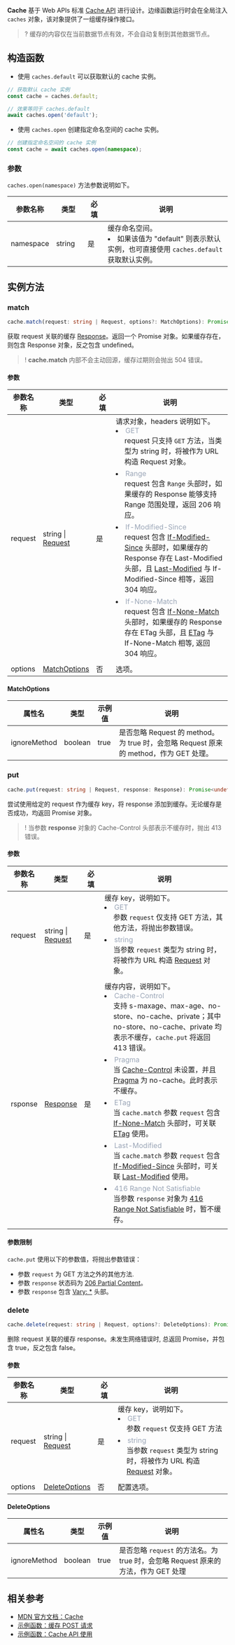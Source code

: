 **Cache** 基于 Web APIs 标准 [Cache API](https://developer.mozilla.org/en-US/docs/Web/API/Cache) 进行设计。边缘函数运行时会在全局注入 `caches` 对象，该对象提供了一组缓存操作接口。

>? 缓存的内容仅在当前数据节点有效，不会自动复制到其他数据节点。

## 构造函数
- 使用 `caches.default` 可以获取默认的 cache 实例。

```typescript
// 获取默认 cache 实例
const cache = caches.default;

// 效果等同于 caches.default
await caches.open('default');
```

- 使用 `caches.open` 创建指定命名空间的 cache 实例。

```typescript
// 创建指定命名空间的 cache 实例
const cache = await caches.open(namespace); 
```

### 参数
`caches.open(namespace)` 方法参数说明如下。

<table>
  <thead>
    <tr>
      <th width="10%">参数名称</th>
      <th width="15%">类型</th>
      <th width="10%">必填</th>
      <th width="65%">说明</th>
    </tr>
  </thead>
  <tbody>
    <tr>
      <td>namespace</td>
      <td>string</td>
      <td>是</td>
      <td>
        缓存命名空间。
        <li>如果该值为 "default" 则表示默认实例，也可直接使用 <code>caches.default</code> 获取默认实例。</li>
      </td>
    </tr>
  </tbody>
</table>

## 实例方法

### match
```typescript
cache.match(request: string | Request, options?: MatchOptions): Promise<Response | undefined>
```

获取 request 关联的缓存 [Response](https://cloud.tencent.com/document/product/1552/81917)。返回一个 Promise 对象。如果缓存存在，则包含 Response 对象，反之包含 undefined。

>! **cache.match** 内部不会主动回源，缓存过期则会抛出 504 错误。

#### 参数
<table>
  <thead>
    <tr>
      <th width="10%">参数名称</th>
      <th width="15%">类型</th>
      <th width="10%">必填</th>
      <th width="65%">说明</th>
    </tr>
  </thead>
  <tbody>
    <tr>
      <td>request</td>
      <td>string | <a href="https://cloud.tencent.com/document/product/1552/81902">Request</a></td>
      <td>是</td>
      <td>
        请求对象，headers 说明如下。<br>
        <li>
          <font color="#9ba6b7">GET</font><br/>
          <div style="padding-left: 20px;padding-bottom: 6px">request 只支持 <code>GET</code> 方法，当类型为 string 时，将被作为 URL 构造 Request 对象。</div>
        </li>
        <li>
          <font color="#9ba6b7">Range</font><br/>
          <div style="padding-left: 20px;padding-bottom: 6px">request 包含 <code>Range</code> 头部时，如果缓存的 Response 能够支持 Range 范围处理，返回 206 响应。</div>
        </li>
        <li>
          <font color="#9ba6b7">If-Modified-Since</font><br/>
          <div style="padding-left: 20px;padding-bottom: 6px">request 包含 <a href="https://developer.mozilla.org/en-US/docs/Web/HTTP/Headers/If-Modified-Since">If-Modified-Since</a> 头部时，如果缓存的 Response 存在 Last-Modified 头部，且 <a href="https://developer.mozilla.org/en-US/docs/Web/HTTP/Headers/Last-Modified">Last-Modified</a> 与 If-Modified-Since 相等，返回 304 响应。</div>
        </li>
        <li>
          <font color="#9ba6b7">If-None-Match</font><br/>
          <div style="padding-left: 20px;padding-bottom: 6px">request 包含 <a href="https://developer.mozilla.org/en-US/docs/Web/HTTP/Headers/If-None-Match">If-None-Match</a> 头部时，如果缓存的 Response 存在 ETag 头部，且 <a href="https://developer.mozilla.org/en-US/docs/Web/HTTP/Headers/ETag">ETag</a> 与 If-None-Match 相等, 返回 304 响应。</div>
        </li>
      </td>
    </tr>
    <tr>
      <td>options</td>
      <td><a href="#MatchOptions">MatchOptions</a></td>
      <td>否</td>
      <td>选项。</td>
    </tr>
  </tbody>
</table>

#### MatchOptions[](id:MatchOptions)
<table>
	<thead>
		<tr>
			<th width="10%">属性名</th>
			<th width="15%">类型</th>
			<th width="10%">示例值</th>
			<th width="65%">说明</th>
	</tr>
	</thead>
	<tbody>
		<tr>
			<td>ignoreMethod</td>
			<td>boolean</td>
			<td>true</td>
			<td>是否忽略 Request 的 method。为 true 时，会忽略 Request 原来的 method，作为 GET 处理。</td>
		</tr>
	</tbody>
</table>

### put
```typescript
cache.put(request: string | Request, response: Response): Promise<undefined>
```
尝试使用给定的 request 作为缓存 key，将 response 添加到缓存。无论缓存是否成功，均返回 Promise<undefined> 对象。

>! 当参数 **response** 对象的 Cache-Control 头部表示不缓存时，抛出 413 错误。 

#### 参数
<table>
	<thead>
		<tr>
			<th width="10%">参数名称</th>
			<th width="15%">类型</th>
			<th width="10%">必填</th>
			<th width="65%">说明</th>
		</tr>
	</thead>
	<tbody>
		<tr>
			<td>request</td>
			<td>string | <a href="https://cloud.tencent.com/document/product/1552/81902">Request</a></td>
			<td>是</td>
			<td>
				缓存 key，说明如下。
				<li>
          <font color="#9ba6b7">GET</font><br/>
          <div style="padding-left: 20px;padding-bottom: 6px">
            参数 <code>request</code> 仅支持 GET 方法，其他方法，将抛出参数错误。
          </div>
        </li>
        <li>
          <font color="#9ba6b7">string</font><br/>
          <div style="padding-left: 20px;padding-bottom: 6px">
            当参数 <code>request</code> 类型为 string 时，将被作为 URL 构造 <a href="https://cloud.tencent.com/document/product/1552/81902">Request</a> 对象。
          </div>
        </li>
			</td>
		</tr>
		<tr>
			<td>rsponse</td>
			<td><a href="https://cloud.tencent.com/document/product/1552/81917">Response</a></td>
			<td>是</td>
			<td>
        缓存内容，说明如下。<br>
        <li>
          <font color="#9ba6b7">Cache-Control</font><br/>
          <div style="padding-left: 20px;padding-bottom: 6px">
            支持 s-maxage、max-age、no-store、no-cache、private；其中 no-store、no-cache、private 均表示不缓存，<code>cache.put</code> 将返回 413 错误。
          </div>
        </li>
        <li>
          <font color="#9ba6b7">Pragma</font><br/>
          <div style="padding-left: 20px;padding-bottom: 6px">
            当 <a href="https://developer.mozilla.org/en-US/docs/Web/HTTP/Headers/Cache-Control">Cache-Control</a> 未设置，并且 <a href="https://developer.mozilla.org/en-US/docs/Web/HTTP/Headers/Pragma">Pragma</a> 为 no-cache。此时表示不缓存。
          </li>
        <li>
          <font color="#9ba6b7">ETag</font><br/>
          <div style="padding-left: 20px;padding-bottom: 6px">
            当 <code>cache.match</code> 参数 <code>request</code> 包含 <a href="https://developer.mozilla.org/en-US/docs/Web/HTTP/Headers/If-None-Match">If-None-Match</a> 头部时，可关联 <a href="https://developer.mozilla.org/en-US/docs/Web/HTTP/Headers/ETag">ETag</a> 使用。
          </div>
        </li>
        <li>
          <font color="#9ba6b7">Last-Modified</font><br/>
          <div style="padding-left: 20px;padding-bottom: 6px">
            当 <code>cache.match</code> 参数 <code>request</code> 包含 <a href="https://developer.mozilla.org/en-US/docs/Web/HTTP/Headers/If-Modified-Since">If-Modified-Since</a> 头部时，可关联 <a href="https://developer.mozilla.org/en-US/docs/Web/HTTP/Headers/Last-Modified">Last-Modified</a> 使用。
          </div>
        </li>	
        <li>
          <font color="#9ba6b7">416 Range Not Satisfiable</font><br/>
          <div style="padding-left: 20px;padding-bottom: 6px">
            当参数 <code>response</code> 对象为 <a href="https://developer.mozilla.org/en-US/docs/Web/HTTP/Status/416">416 Range Not Satisfiable</a> 时，暂不缓存。
          </div>
        </li>
			</td>
		</tr>
	</tbody>
</table>

#### 参数限制
`cache.put` 使用以下的参数值，将抛出参数错误：
- 参数 `request` 为 GET 方法之外的其他方法.
- 参数 `response` 状态码为 [206 Partial Content](https://www.webfx.com/web-development/glossary/http-status-codes/what-is-a-206-status-code/)。 
- 参数 `response` 包含 <a href="https://developer.mozilla.org/en-US/docs/Web/HTTP/Headers/Vary">Vary: *</a> 头部。 


### delete

```typescript
cache.delete(request: string | Request, options?: DeleteOptions): Promise<boolean>
```
删除 request 关联的缓存 response。未发生网络错误时, 总返回 Promise，并包含 true，反之包含 false。

#### 参数
<table>
  <thead>
    <tr>
      <th width="15%">参数名称</th>
      <th width="15%">类型</th>
      <th width="10%">必填</th>
      <th width="60%">说明</th>
    </tr>
  </thead>
  <tbody>
    <tr>
      <td>request</td>
      <td>string | <a href="https://cloud.tencent.com/document/product/1552/81902">Request</a></td>
      <td>是</td>
      <td>
        缓存 key，说明如下。
        <li>
          <font color="#9ba6b7">GET</font><br/>
          <div style="padding-left: 20px;padding-bottom: 6px">
            参数 <code>request</code> 仅支持 GET 方法
          </div>
        </li>
        <li>
          <font color="#9ba6b7">string</font><br/>
          <div style="padding-left: 20px;padding-bottom: 6px"> 
            当参数 <code>request</code> 类型为 string 时，将被作为 URL 构造 <a href="https://cloud.tencent.com/document/product/1552/81902">Request</a> 对象。
          </div>
        </li>
      </td>
    </tr>
    <tr>
      <td>options</td>
      <td><a href="#DeleteOptions">DeleteOptions</a></td>
      <td>否</td>
      <td>配置选项。</td>
    </tr>
  </tbody>
</table>

#### DeleteOptions[](id:DeleteOptions)

<table>
  <thead>
    <tr>
    <th width="15%">属性名</th>
    <th width="15%">类型</th>
    <th width="10%">示例值</th>
    <th width="60%">说明</th>
    </tr>
  </thead>
  <tbody>
    <tr>
      <td>ignoreMethod</td>
      <td>boolean</td>
      <td>true</td>
      <td>是否忽略 <code>request</code> 的方法名。为 true 时，会忽略 Request 原来的方法，作为 GET 处理</td>
    </tr>
  </tbody>
</table>

## 相关参考 
- [MDN 官方文档：Cache](https://developer.mozilla.org/en-US/docs/Web/API/Cache)
- [示例函数：缓存 POST 请求](https://cloud.tencent.com/document/product/1552/84024)
- [示例函数：Cache API 使用](https://cloud.tencent.com/document/product/1552/84023)
